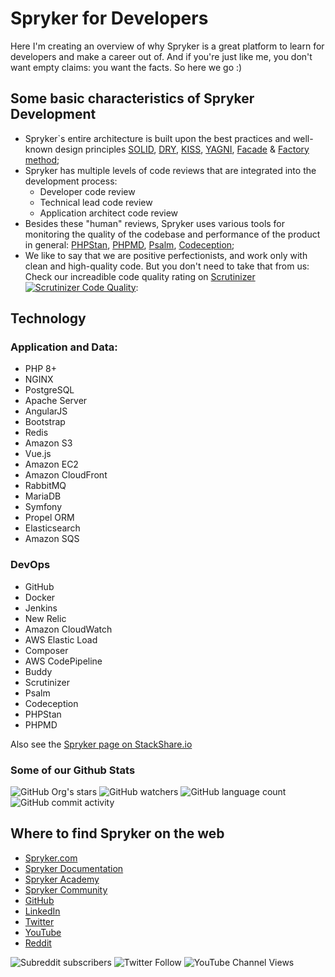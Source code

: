 # Spryker for Developers
Here I'm creating an overview of why Spryker is a great platform to learn for developers and make a career out of. And if you're just like me, you don't want empty claims: you want the facts. So here we go :)

## Some basic characteristics of Spryker Development
* Spryker`s entire architecture is built upon the best practices and well-known design principles [SOLID](https://en.wikipedia.org/wiki/SOLID), [DRY](https://en.wikipedia.org/wiki/Don%27t_repeat_yourself), [KISS](https://en.wikipedia.org/wiki/KISS_principle), [YAGNI](https://en.wikipedia.org/wiki/You_aren%27t_gonna_need_it), [Facade](https://en.wikipedia.org/wiki/Facade_pattern) & [Factory method](https://en.wikipedia.org/wiki/Factory_method_pattern);
* Spryker has multiple levels of code reviews that are integrated into the development process:   
  * Developer code review      
  * Technical lead code review       
  * Application architect code review
* Besides these "human" reviews, Spryker uses various tools for monitoring the quality of the codebase and performance of the product in general: [PHPStan](https://phpstan.org/), [PHPMD](https://phpmd.org/), [Psalm](https://psalm.dev/), [Codeception](https://codeception.com/);
* We like to say that we are positive perfectionists, and work only with clean and high-quality code. But you don't need to take that from us: Check our increadible code quality rating on [Scrutinizer](https://scrutinizer-ci.com/g/spryker/spryker-core/?branch=master) [![Scrutinizer Code Quality](https://scrutinizer-ci.com/g/spryker/spryker-core/badges/quality-score.png?b=master)](https://scrutinizer-ci.com/g/spryker/spryker-core/?branch=master):  


## Technology
### Application and Data:
* PHP 8+
* NGINX
* PostgreSQL
* Apache Server
* AngularJS
* Bootstrap
* Redis
* Amazon S3
* Vue.js
* Amazon EC2
* Amazon CloudFront
* RabbitMQ
* MariaDB
* Symfony
* Propel ORM
* Elasticsearch
* Amazon SQS

### DevOps
* GitHub
* Docker
* Jenkins
* New Relic
* Amazon CloudWatch
* AWS Elastic Load
* Composer
* AWS CodePipeline
* Buddy
* Scrutinizer
* Psalm
* Codeception
* PHPStan
* PHPMD

Also see the [Spryker page on StackShare.io](https://stackshare.io/spryker/spryker-os)

### Some of our Github Stats
![GitHub Org's stars](https://img.shields.io/github/stars/spryker?style=social) 
![GitHub watchers](https://img.shields.io/github/watchers/spryker/spryker-core?style=social) 
![GitHub language count](https://img.shields.io/github/languages/count/spryker/spryker-core) 
![GitHub commit activity](https://img.shields.io/github/commit-activity/y/spryker/spryker-core)

## Where to find Spryker on the web
* [Spryker.com](https://spryker.com/)
* [Spryker Documentation](https://docs.spryker.com/)
* [Spryker Academy](https://spryker.com/academy-learning/)
* [Spryker Community](https://spryker.com/community/)
* [GitHub](https://github.com/spryker)
* [LinkedIn](https://www.linkedin.com/company/spryker)
* [Twitter](https://twitter.com/sprysys)
* [YouTube](https://www.youtube.com/channel/UC6lVOEbqXxUh0W5FMTvlPDQ)
* [Reddit](https://www.reddit.com/r/spryker/)

![Subreddit subscribers](https://img.shields.io/reddit/subreddit-subscribers/spryker?style=social) 
![Twitter Follow](https://img.shields.io/twitter/follow/sprysys?style=social) 
![YouTube Channel Views](https://img.shields.io/youtube/channel/views/UC6lVOEbqXxUh0W5FMTvlPDQ?style=social)

